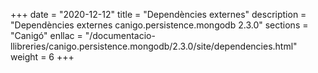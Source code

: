 +++
date        = "2020-12-12"
title       = "Dependències externes"
description = "Dependències externes canigo.persistence.mongodb 2.3.0"
sections    = "Canigó"
enllac		= "/documentacio-llibreries/canigo.persistence.mongodb/2.3.0/site/dependencies.html"
weight		= 6
+++
